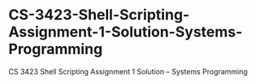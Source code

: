 # CS-3423-Shell-Scripting-Assignment-1-Solution-Systems-Programming
CS 3423 Shell Scripting Assignment 1 Solution – Systems Programming
